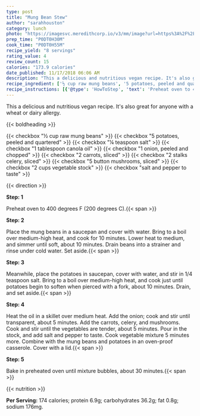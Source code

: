 ```yaml
---
type: post
title: "Mung Bean Stew"
author: "sarahhouston"
category: lunch
photo: "https://imagesvc.meredithcorp.io/v3/mm/image?url=https%3A%2F%2Fimages.media-allrecipes.com%2Fuserphotos%2F6778615.jpg"
prep_time: "P0DT0H30M"
cook_time: "P0DT0H55M"
recipe_yield: "8 servings"
rating_value: 4
review_count: 15
calories: "173.9 calories"
date_published: 11/17/2018 06:06 AM
description: "This a delicious and nutritious vegan recipe. It's also great for anyone with a wheat or dairy allergy."
recipe_ingredient: ['½ cup raw mung beans', '5 potatoes, peeled and quartered', '¼ teaspoon salt', '1 tablespoon canola oil', '1 onion, peeled and chopped', '2 carrots, sliced', '2 stalks celery, sliced', '5 button mushrooms, sliced', '2 cups vegetable stock', 'salt and pepper to taste']
recipe_instructions: [{'@type': 'HowToStep', 'text': 'Preheat oven to 400 degrees F (200 degrees C).\n'}, {'@type': 'HowToStep', 'text': 'Place the mung beans in a saucepan and cover with water. Bring to a boil over medium-high heat, and cook for 10 minutes. Lower heat to medium, and simmer until soft, about 10 minutes. Drain beans into a strainer and rinse under cold water. Set aside.\n'}, {'@type': 'HowToStep', 'text': 'Meanwhile, place the potatoes in saucepan, cover with water, and stir in 1/4 teaspoon salt. Bring to a boil over medium-high heat, and cook just until potatoes begin to soften when pierced with a fork, about 10 minutes. Drain, and set aside.\n'}, {'@type': 'HowToStep', 'text': 'Heat the oil in a skillet over medium heat. Add the onion; cook and stir until transparent, about 5 minutes. Add the carrots, celery, and mushrooms. Cook and stir until the vegetables are tender, about 5 minutes. Pour in the stock, and add salt and pepper to taste. Cook vegetable mixture 5 minutes more. Combine with the mung beans and potatoes in an oven-proof casserole. Cover with a lid.\n'}, {'@type': 'HowToStep', 'text': 'Bake in preheated oven until mixture bubbles, about 30 minutes.\n'}]
---
```


This a delicious and nutritious vegan recipe. It's also great for anyone with a wheat or dairy allergy. 

{{< boldheading >}}

{{< checkbox "½ cup raw mung beans" >}}
{{< checkbox "5  potatoes, peeled and quartered" >}}
{{< checkbox "¼ teaspoon salt" >}}
{{< checkbox "1 tablespoon canola oil" >}}
{{< checkbox "1  onion, peeled and chopped" >}}
{{< checkbox "2  carrots, sliced" >}}
{{< checkbox "2 stalks celery, sliced" >}}
{{< checkbox "5  button mushrooms, sliced" >}}
{{< checkbox "2 cups vegetable stock" >}}
{{< checkbox "salt and pepper to taste" >}}


{{< direction >}}

**Step: 1**

Preheat oven to 400 degrees F (200 degrees C).{{< span >}}

**Step: 2**

Place the mung beans in a saucepan and cover with water. Bring to a boil over medium-high heat, and cook for 10 minutes. Lower heat to medium, and simmer until soft, about 10 minutes. Drain beans into a strainer and rinse under cold water. Set aside.{{< span >}}

**Step: 3**

Meanwhile, place the potatoes in saucepan, cover with water, and stir in 1/4 teaspoon salt. Bring to a boil over medium-high heat, and cook just until potatoes begin to soften when pierced with a fork, about 10 minutes. Drain, and set aside.{{< span >}}

**Step: 4**

Heat the oil in a skillet over medium heat. Add the onion; cook and stir until transparent, about 5 minutes. Add the carrots, celery, and mushrooms. Cook and stir until the vegetables are tender, about 5 minutes. Pour in the stock, and add salt and pepper to taste. Cook vegetable mixture 5 minutes more. Combine with the mung beans and potatoes in an oven-proof casserole. Cover with a lid.{{< span >}}

**Step: 5**

Bake in preheated oven until mixture bubbles, about 30 minutes.{{< span >}}

{{< nutrition >}}

**Per Serving:** 174 calories; protein 6.9g; carbohydrates 36.2g; fat 0.8g; sodium 176mg.